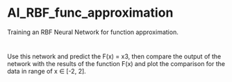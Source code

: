 # AI_RBF_func_approximation
Training an RBF Neural Network for function approximation.
#
Use this network and predict the F(x) = x3, then compare the output of the network with the results of the function F(x) and plot the comparison for the data in range of x ∈ [-2, 2].
